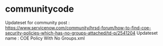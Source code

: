 # communitycode
Updateset for community post : https://www.servicenow.com/community/hrsd-forum/how-to-find-coe-security-policies-which-has-no-groups-attached/td-p/2541204
Updateset name : COE Policy With No Groups.xml
